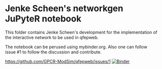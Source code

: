 # Jenke Scheen's networkgen JuPyteR notebook #
This folder contains Jenke Scheen's development for the implementation of the interactive
network to be used in qfepweb.

The notebook can be perused using mybinder.org. 
Also one can follow issue #1 to follow the discussion and contribute.

https://github.com/GPCR-ModSim/qfepweb/issues/1
[![Binder](https://mybinder.org/badge_logo.svg)](https://mybinder.org/v2/gh/GPCR-ModSim/qfepweb/networkgen?filepath=networkgen_playground%2Fgraph_gen_tests.ipynb)
